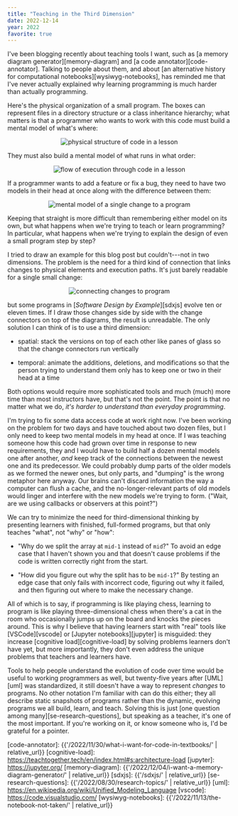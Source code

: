 ```yaml
---
title: "Teaching in the Third Dimension"
date: 2022-12-14
year: 2022
favorite: true
---
```


I've been blogging recently about teaching tools I want,
such as [a memory diagram generator][memory-diagram] and [a code annotator][code-annotator].
Talking to people about them,
and about [an alternative history for computational notebooks][wysiwyg-notebooks],
has reminded me that I've never actually explained
why learning programming is much harder than actually programming.

Here's the physical organization of a small program.
The boxes can represent files in a directory structure or a class inheritance hierarchy;
what matters is that a programmer who wants to work with this code
must build a mental model of what's where:

<div align="center">
  <img src="{{'/files/2022/physical_organization.svg' | relative_url}}" alt="physical structure of code in a lesson" />
</div>

They must also build a mental model of what runs in what order:

<div align="center">
  <img src="{{'/files/2022/execution_flow.svg' | relative_url}}" alt="flow of execution through code in a lesson" />
</div>

If a programmer wants to add a feature or fix a bug,
they need to have two models in their head at once
along with the difference between them:

<div align="center">
  <img src="{{'/files/2022/single_change.svg' | relative_url}}" alt="mental model of a single change to a program" />
</div>

Keeping that straight is more difficult than remembering either model on its own,
but what happens when we're trying to teach or learn programming?
In particular,
what happens when we're trying to explain the design of even a small program step by step?

I tried to draw an example for this blog post but couldn't---not in two dimensions.
The problem is the need for a third kind of connection
that links changes to physical elements and execution paths.
It's just barely readable for a single small change:

<div align="center">
  <img src="{{'/files/2022/connecting_changes.svg' | relative_url}}" alt="connecting changes to program" />
</div>

but some programs in [*Software Design by Example*][sdxjs] evolve ten or eleven times.
If I draw those changes side by side with the change connectors on top of the diagrams,
the result is unreadable.
The only solution I can think of is to use a third dimension:

-   spatial: stack the versions on top of each other like panes of glass
    so that the change connectors run vertically

-   temporal: animate the additions, deletions, and modifications
    so that the person trying to understand them
    only has to keep one or two in their head at a time

Both options would require more sophisticated tools
and much (much) more time than most instructors have,
but that's not the point.
The point is that no matter what we do,
*it's harder to understand than everyday programming*.

I'm trying to fix some data access code at work right now.
I've been working on the problem for two days and have touched about two dozen files,
but I only need to keep two mental models in my head at once.
If I was teaching someone how this code had grown over time
in response to new requirements,
they and I would have to build half a dozen mental models one after another,
*and* keep track of the connections between the newest one and its predecessor.
We could probably dump parts of the older models as we formed the newer ones,
but only parts,
and "dumping" is the wrong metaphor here anyway.
Our brains can't discard information the way a computer can flush a cache,
and the no-longer-relevant parts of old models would linger
and interfere with the new models we're trying to form.
("Wait, are we using callbacks or observers at this point?")

We can try to minimize the need for third-dimensional thinking
by presenting learners with finished, full-formed programs,
but that only teaches "what", not "why" or "how":

-   "Why do we split the array at `mid-1` instead of `mid`?"
    To avoid an edge case that I haven't shown you
    and that doesn't cause problems if the code is written correctly
    right from the start.

-   "How did you figure out why the split has to be `mid-1`?"
    By testing an edge case that only fails with incorrect code,
    figuring out why it failed,
    and then figuring out where to make the necessary change.

All of which is to say,
if programming is like playing chess,
learning to program is like playing three-dimensional chess
when there's a cat in the room who occasionally jumps up on the board and knocks the pieces around.
This is why I believe that having learners start with "real" tools
like [VSCode][vscode] or [Jupyter notebooks][jupyter] is misguided:
they increase [cognitive load][cognitive-load] by solving problems learners don't have yet,
but more importantly,
they don't even address the unique problems that teachers and learners have.

Tools to help people understand the evolution of code over time would be useful to working programmers as well,
but twenty-five years after [UML][uml] was standardized,
it still doesn't have a way to represent *changes* to programs.
No other notation I'm familiar with can do this either;
they all describe static snapshots of programs
rather than the dynamic, evolving programs we all build, learn, and teach.
Solving this is just [one question among many][se-research-questions],
but speaking as a teacher,
it's one of the most important.
If you're working on it,
or know someone who is,
I'd be grateful for a pointer.

[code-annotator]: {{'/2022/11/30/what-i-want-for-code-in-textbooks/' | relative_url}}
[cognitive-load]: https://teachtogether.tech/en/index.html#s:architecture-load
[jupyter]: https://jupyter.org/
[memory-diagram]: {{'/2022/12/04/i-want-a-memory-diagram-generator/' | relative_url}}
[sdxjs]: {{'/sdxjs/' | relative_url}}
[se-research-questions]: {{'/2022/08/30/research-topics/' | relative_url}}
[uml]: https://en.wikipedia.org/wiki/Unified_Modeling_Language
[vscode]: https://code.visualstudio.com/
[wysiwyg-notebooks]: {{'/2022/11/13/the-notebook-not-taken/' | relative_url}}
